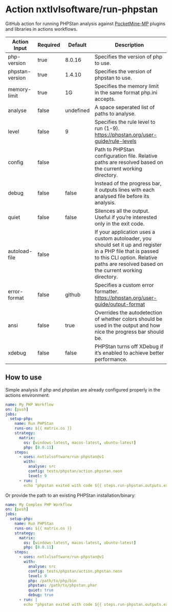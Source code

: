 # Action nxtlvlsoftware/run-phpstan

GitHub action for running PHPStan analysis against [PocketMine-MP](https://github/pmmp/PocketMine-MP) plugins and libraries in actions workflows.

| Action Input    | Required | Default   | Description                                                                           |
| ------------    | -------- | --------  | ------------------------------------------------------------------------------------- |
| php-version     | true     | 8.0.16    | Specifies the version of php to use.                                                  |
| phpstan-version | true     | 1.4.10    | Specifies the version of phpstan to use.                                              |
| memory-limit    | true     | 1G        | Specifies the memory limit in the same format php.ini accepts.                        |
| analyse         | false    | undefined | A space seperated list of paths to analyse.                                           |
| level           | false    | 9         | Specifies the rule level to run (1-9). https://phpstan.org/user-guide/rule-levels     |
| config          | false    |           | Path to PHPStan configuration file. Relative paths are resolved based on the current working directory. |
| debug           | false    | false     | Instead of the progress bar, it outputs lines with each analysed file before its analysis. |
| quiet           | false    | false     | Silences all the output. Useful if you’re interested only in the exit code.           |
| autoload-file   | false    |           | If your application uses a custom autoloader, you should set it up and register in a PHP file that is passed to this CLI option. Relative paths are resolved based on the current working directory. |
| error-format    | false    | github    | Specifies a custom error formatter. https://phpstan.org/user-guide/output-format      |
| ansi            | false    | true      | Overrides the autodetection of whether colors should be used in the output and how nice the progress bar should be. |
| xdebug          | false    | false     | PHPStan turns off XDebug if it’s enabled to achieve better performance.               |


## How to use
Simple analysis if php and phpstan are already configured properly in the actions environment:

```yml
name: My PHP Workflow
on: [push]
jobs:
  setup-php:
    name: Run PHPStan
    runs-on: ${{ matrix.os }}
    strategy:
      matrix:
        os: [windows-latest, macos-latest, ubuntu-latest]
        php: [8.0.11]
    steps:
      - uses: nxtlvlsoftware/run-phpstan@v1
        with:
          analyse: src
          config: tests/phpstan/action.phpstan.neon
          level: 9
      - run: |
        echo "phpstan exited with code ${{ steps.run-phpstan.outputs.exit-code }}"
```

Or provide the path to an existing PHPStan installation/binary:
```yml
name: My Complex PHP Workflow
on: [push]
jobs:
  setup-php:
    name: Run PHPStan
    runs-on: ${{ matrix.os }}
    strategy:
      matrix:
        os: [windows-latest, macos-latest, ubuntu-latest]
        php: [8.0.11]
    steps:
      - uses: nxtlvlsoftware/run-phpstan@v1
        with:
          analyse: src
          config: tests/phpstan/action.phpstan.neon
          level: 9
          php: /path/to/php/bin
          phpstan: /path/to/phpstan.phar
          quiet: true
          debug: true
      - run: |
        echo "phpstan exited with code ${{ steps.run-phpstan.outputs.exit-code }}"
```

